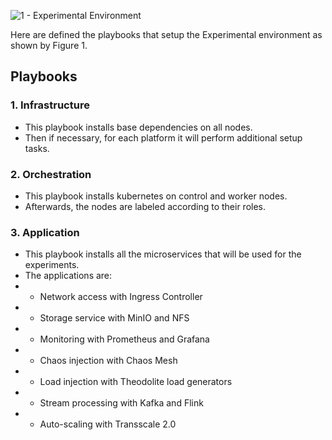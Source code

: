![1 - Experimental Environment](../info/images/cluster_stack_paper_slim.png)

Here are defined the playbooks that setup the Experimental environment as shown by Figure 1.

## Playbooks

### 1. Infrastructure

- This playbook installs base dependencies on all nodes.
- Then if necessary, for each platform it will perform additional setup tasks.

### 2. Orchestration
- This playbook installs kubernetes on control and worker nodes.
- Afterwards, the nodes are labeled according to their roles.

### 3. Application
- This playbook installs all the microservices that will be used for the experiments.
- The applications are:
- - Network access with Ingress Controller
- - Storage service with MinIO and NFS
- - Monitoring with Prometheus and Grafana
- - Chaos injection with Chaos Mesh
- - Load injection with Theodolite load generators
- - Stream processing with Kafka and Flink
- - Auto-scaling with Transscale 2.0
